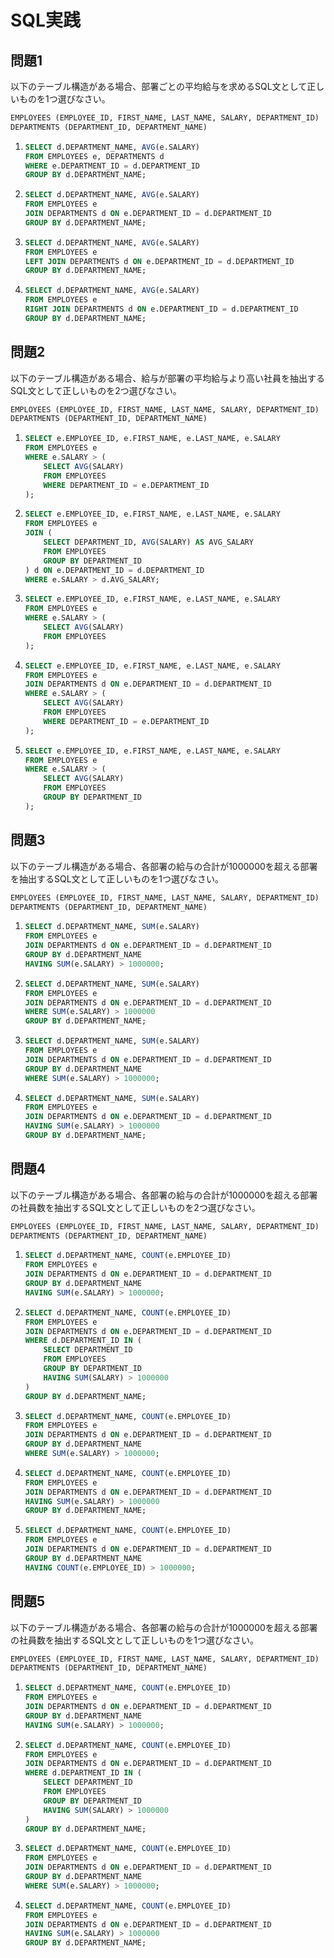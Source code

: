 # SQL実践

## 問題1
以下のテーブル構造がある場合、部署ごとの平均給与を求めるSQL文として正しいものを1つ選びなさい。

```sql
EMPLOYEES (EMPLOYEE_ID, FIRST_NAME, LAST_NAME, SALARY, DEPARTMENT_ID)
DEPARTMENTS (DEPARTMENT_ID, DEPARTMENT_NAME)
```

1. ```sql
   SELECT d.DEPARTMENT_NAME, AVG(e.SALARY)
   FROM EMPLOYEES e, DEPARTMENTS d
   WHERE e.DEPARTMENT_ID = d.DEPARTMENT_ID
   GROUP BY d.DEPARTMENT_NAME;
   ```

2. ```sql
   SELECT d.DEPARTMENT_NAME, AVG(e.SALARY)
   FROM EMPLOYEES e
   JOIN DEPARTMENTS d ON e.DEPARTMENT_ID = d.DEPARTMENT_ID
   GROUP BY d.DEPARTMENT_NAME;
   ```

3. ```sql
   SELECT d.DEPARTMENT_NAME, AVG(e.SALARY)
   FROM EMPLOYEES e
   LEFT JOIN DEPARTMENTS d ON e.DEPARTMENT_ID = d.DEPARTMENT_ID
   GROUP BY d.DEPARTMENT_NAME;
   ```

4. ```sql
   SELECT d.DEPARTMENT_NAME, AVG(e.SALARY)
   FROM EMPLOYEES e
   RIGHT JOIN DEPARTMENTS d ON e.DEPARTMENT_ID = d.DEPARTMENT_ID
   GROUP BY d.DEPARTMENT_NAME;
   ```

## 問題2
以下のテーブル構造がある場合、給与が部署の平均給与より高い社員を抽出するSQL文として正しいものを2つ選びなさい。

```sql
EMPLOYEES (EMPLOYEE_ID, FIRST_NAME, LAST_NAME, SALARY, DEPARTMENT_ID)
DEPARTMENTS (DEPARTMENT_ID, DEPARTMENT_NAME)
```

1. ```sql
   SELECT e.EMPLOYEE_ID, e.FIRST_NAME, e.LAST_NAME, e.SALARY
   FROM EMPLOYEES e
   WHERE e.SALARY > (
       SELECT AVG(SALARY)
       FROM EMPLOYEES
       WHERE DEPARTMENT_ID = e.DEPARTMENT_ID
   );
   ```

2. ```sql
   SELECT e.EMPLOYEE_ID, e.FIRST_NAME, e.LAST_NAME, e.SALARY
   FROM EMPLOYEES e
   JOIN (
       SELECT DEPARTMENT_ID, AVG(SALARY) AS AVG_SALARY
       FROM EMPLOYEES
       GROUP BY DEPARTMENT_ID
   ) d ON e.DEPARTMENT_ID = d.DEPARTMENT_ID
   WHERE e.SALARY > d.AVG_SALARY;
   ```

3. ```sql
   SELECT e.EMPLOYEE_ID, e.FIRST_NAME, e.LAST_NAME, e.SALARY
   FROM EMPLOYEES e
   WHERE e.SALARY > (
       SELECT AVG(SALARY)
       FROM EMPLOYEES
   );
   ```

4. ```sql
   SELECT e.EMPLOYEE_ID, e.FIRST_NAME, e.LAST_NAME, e.SALARY
   FROM EMPLOYEES e
   JOIN DEPARTMENTS d ON e.DEPARTMENT_ID = d.DEPARTMENT_ID
   WHERE e.SALARY > (
       SELECT AVG(SALARY)
       FROM EMPLOYEES
       WHERE DEPARTMENT_ID = e.DEPARTMENT_ID
   );
   ```

5. ```sql
   SELECT e.EMPLOYEE_ID, e.FIRST_NAME, e.LAST_NAME, e.SALARY
   FROM EMPLOYEES e
   WHERE e.SALARY > (
       SELECT AVG(SALARY)
       FROM EMPLOYEES
       GROUP BY DEPARTMENT_ID
   );
   ```

## 問題3
以下のテーブル構造がある場合、各部署の給与の合計が1000000を超える部署を抽出するSQL文として正しいものを1つ選びなさい。

```sql
EMPLOYEES (EMPLOYEE_ID, FIRST_NAME, LAST_NAME, SALARY, DEPARTMENT_ID)
DEPARTMENTS (DEPARTMENT_ID, DEPARTMENT_NAME)
```

1. ```sql
   SELECT d.DEPARTMENT_NAME, SUM(e.SALARY)
   FROM EMPLOYEES e
   JOIN DEPARTMENTS d ON e.DEPARTMENT_ID = d.DEPARTMENT_ID
   GROUP BY d.DEPARTMENT_NAME
   HAVING SUM(e.SALARY) > 1000000;
   ```

2. ```sql
   SELECT d.DEPARTMENT_NAME, SUM(e.SALARY)
   FROM EMPLOYEES e
   JOIN DEPARTMENTS d ON e.DEPARTMENT_ID = d.DEPARTMENT_ID
   WHERE SUM(e.SALARY) > 1000000
   GROUP BY d.DEPARTMENT_NAME;
   ```

3. ```sql
   SELECT d.DEPARTMENT_NAME, SUM(e.SALARY)
   FROM EMPLOYEES e
   JOIN DEPARTMENTS d ON e.DEPARTMENT_ID = d.DEPARTMENT_ID
   GROUP BY d.DEPARTMENT_NAME
   WHERE SUM(e.SALARY) > 1000000;
   ```

4. ```sql
   SELECT d.DEPARTMENT_NAME, SUM(e.SALARY)
   FROM EMPLOYEES e
   JOIN DEPARTMENTS d ON e.DEPARTMENT_ID = d.DEPARTMENT_ID
   HAVING SUM(e.SALARY) > 1000000
   GROUP BY d.DEPARTMENT_NAME;
   ```

## 問題4
以下のテーブル構造がある場合、各部署の給与の合計が1000000を超える部署の社員数を抽出するSQL文として正しいものを2つ選びなさい。

```sql
EMPLOYEES (EMPLOYEE_ID, FIRST_NAME, LAST_NAME, SALARY, DEPARTMENT_ID)
DEPARTMENTS (DEPARTMENT_ID, DEPARTMENT_NAME)
```

1. ```sql
   SELECT d.DEPARTMENT_NAME, COUNT(e.EMPLOYEE_ID)
   FROM EMPLOYEES e
   JOIN DEPARTMENTS d ON e.DEPARTMENT_ID = d.DEPARTMENT_ID
   GROUP BY d.DEPARTMENT_NAME
   HAVING SUM(e.SALARY) > 1000000;
   ```

2. ```sql
   SELECT d.DEPARTMENT_NAME, COUNT(e.EMPLOYEE_ID)
   FROM EMPLOYEES e
   JOIN DEPARTMENTS d ON e.DEPARTMENT_ID = d.DEPARTMENT_ID
   WHERE d.DEPARTMENT_ID IN (
       SELECT DEPARTMENT_ID
       FROM EMPLOYEES
       GROUP BY DEPARTMENT_ID
       HAVING SUM(SALARY) > 1000000
   )
   GROUP BY d.DEPARTMENT_NAME;
   ```

3. ```sql
   SELECT d.DEPARTMENT_NAME, COUNT(e.EMPLOYEE_ID)
   FROM EMPLOYEES e
   JOIN DEPARTMENTS d ON e.DEPARTMENT_ID = d.DEPARTMENT_ID
   GROUP BY d.DEPARTMENT_NAME
   WHERE SUM(e.SALARY) > 1000000;
   ```

4. ```sql
   SELECT d.DEPARTMENT_NAME, COUNT(e.EMPLOYEE_ID)
   FROM EMPLOYEES e
   JOIN DEPARTMENTS d ON e.DEPARTMENT_ID = d.DEPARTMENT_ID
   HAVING SUM(e.SALARY) > 1000000
   GROUP BY d.DEPARTMENT_NAME;
   ```

5. ```sql
   SELECT d.DEPARTMENT_NAME, COUNT(e.EMPLOYEE_ID)
   FROM EMPLOYEES e
   JOIN DEPARTMENTS d ON e.DEPARTMENT_ID = d.DEPARTMENT_ID
   GROUP BY d.DEPARTMENT_NAME
   HAVING COUNT(e.EMPLOYEE_ID) > 1000000;
   ```

## 問題5
以下のテーブル構造がある場合、各部署の給与の合計が1000000を超える部署の社員数を抽出するSQL文として正しいものを1つ選びなさい。

```sql
EMPLOYEES (EMPLOYEE_ID, FIRST_NAME, LAST_NAME, SALARY, DEPARTMENT_ID)
DEPARTMENTS (DEPARTMENT_ID, DEPARTMENT_NAME)
```

1. ```sql
   SELECT d.DEPARTMENT_NAME, COUNT(e.EMPLOYEE_ID)
   FROM EMPLOYEES e
   JOIN DEPARTMENTS d ON e.DEPARTMENT_ID = d.DEPARTMENT_ID
   GROUP BY d.DEPARTMENT_NAME
   HAVING SUM(e.SALARY) > 1000000;
   ```

2. ```sql
   SELECT d.DEPARTMENT_NAME, COUNT(e.EMPLOYEE_ID)
   FROM EMPLOYEES e
   JOIN DEPARTMENTS d ON e.DEPARTMENT_ID = d.DEPARTMENT_ID
   WHERE d.DEPARTMENT_ID IN (
       SELECT DEPARTMENT_ID
       FROM EMPLOYEES
       GROUP BY DEPARTMENT_ID
       HAVING SUM(SALARY) > 1000000
   )
   GROUP BY d.DEPARTMENT_NAME;
   ```

3. ```sql
   SELECT d.DEPARTMENT_NAME, COUNT(e.EMPLOYEE_ID)
   FROM EMPLOYEES e
   JOIN DEPARTMENTS d ON e.DEPARTMENT_ID = d.DEPARTMENT_ID
   GROUP BY d.DEPARTMENT_NAME
   WHERE SUM(e.SALARY) > 1000000;
   ```

4. ```sql
   SELECT d.DEPARTMENT_NAME, COUNT(e.EMPLOYEE_ID)
   FROM EMPLOYEES e
   JOIN DEPARTMENTS d ON e.DEPARTMENT_ID = d.DEPARTMENT_ID
   HAVING SUM(e.SALARY) > 1000000
   GROUP BY d.DEPARTMENT_NAME;
   ``` 